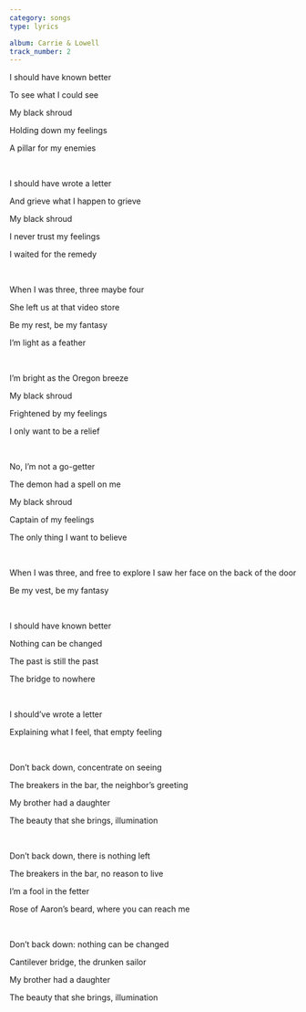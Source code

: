 ```yaml
---
category: songs
type: lyrics

album: Carrie & Lowell
track_number: 2
---
```


I should have known better

To see what I could see

My black shroud

Holding down my feelings

A pillar for my enemies

<br>

I should have wrote a letter

And grieve what I happen to grieve

My black shroud

I never trust my feelings

I waited for the remedy

<br>

When I was three, three maybe four

She left us at that video store

Be my rest, be my fantasy

I’m light as a feather

<br>

I’m bright as the Oregon breeze

My black shroud

Frightened by my feelings

I only want to be a relief

<br>

No, I’m not a go-getter

The demon had a spell on me

My black shroud

Captain of my feelings

The only thing I want to believe

<br>

When I was three, and free to explore I saw her face on the back of the door

Be my vest, be my fantasy

<br>

I should have known better

Nothing can be changed

The past is still the past

The bridge to nowhere

<br>

I should’ve wrote a letter

Explaining what I feel, that empty feeling

<br>

Don’t back down, concentrate on seeing

The breakers in the bar, the neighbor’s greeting

My brother had a daughter

The beauty that she brings, illumination

<br>

Don’t back down, there is nothing left

The breakers in the bar, no reason to live

I’m a fool in the fetter

Rose of Aaron’s beard, where you can reach me

<br>

Don’t back down: nothing can be changed

Cantilever bridge, the drunken sailor

My brother had a daughter

The beauty that she brings, illumination